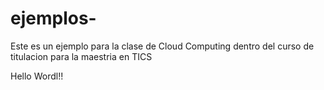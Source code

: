 # ejemplos-

Este es un ejemplo para la clase de Cloud Computing dentro del curso de titulacion para la maestria en TICS

Hello Wordl!!

